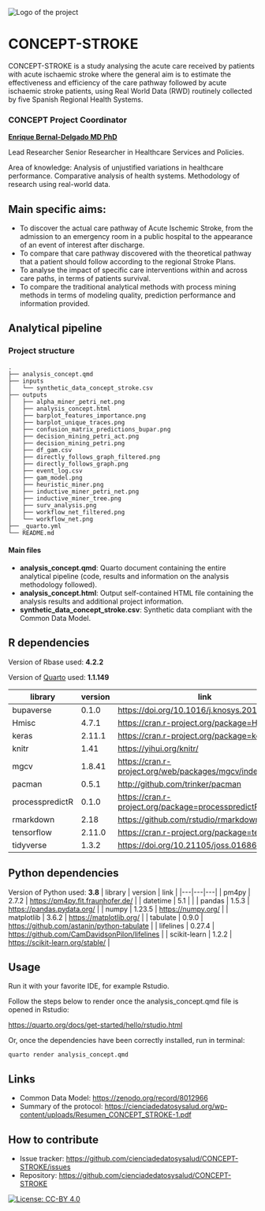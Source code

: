 ![Logo of the project](https://cienciadedatosysalud.org/wp-content/uploads/CONCEPT-h-color.png)

# CONCEPT-STROKE 
CONCEPT-STROKE is a study analysing the acute care received by patients with acute ischaemic stroke where the general aim is to estimate the effectiveness and efficiency of the care pathway followed by acute ischaemic stroke patients, using Real World Data (RWD) routinely collected by five Spanish Regional Health Systems.

### CONCEPT Project Coordinator
**[Enrique Bernal-Delgado MD PhD](https://orcid.org/0000-0002-0961-3298)**

Lead Researcher Senior Researcher in Healthcare Services and Policies.

Area of knowledge: Analysis of unjustified variations in healthcare performance. Comparative analysis of health systems. Methodology of research using real-world data.


## Main specific aims:

- To discover the actual care pathway of Acute Ischemic Stroke, from the admission to an emergency room in a public hospital to the appearance of an event of interest after discharge. 
- To compare that care pathway discovered with the theoretical pathway that a patient should follow according to the 
regional Stroke Plans.
- To analyse the impact of specific care interventions within and across care paths, in terms of patients survival.
- To compare the traditional analytical methods with process mining methods in terms of modeling quality, prediction performance and information provided.

## Analytical pipeline

### Project structure
```shell
.
├── analysis_concept.qmd
├── inputs
│   └── synthetic_data_concept_stroke.csv
├── outputs
│   ├── alpha_miner_petri_net.png
│   ├── analysis_concept.html
│   ├── barplot_features_importance.png
│   ├── barplot_unique_traces.png
│   ├── confusion_matrix_predictions_bupar.png
│   ├── decision_mining_petri_act.png
│   ├── decision_mining_petri.png
│   ├── df_gam.csv
│   ├── directly_follows_graph_filtered.png
│   ├── directly_follows_graph.png
│   ├── event_log.csv
│   ├── gam_model.png
│   ├── heuristic_miner.png
│   ├── inductive_miner_petri_net.png
│   ├── inductive_miner_tree.png
│   ├── surv_analysis.png
│   ├── workflow_net_filtered.png
│   └── workflow_net.png
├── _quarto.yml
└── README.md

```
#### Main files

- **analysis_concept.qmd**: Quarto document containing the entire analytical pipeline (code, results and information on the analysis methodology followed).
- **analysis_concept.html**: Output self-contained HTML file containing the analysis results and additional project information.
- **synthetic_data_concept_stroke.csv**: Synthetic data compliant with the Common Data Model.

## R dependencies
Version of Rbase used: **4.2.2**

Version of [Quarto](https://quarto.org/) used: **1.1.149**

| library  |  version  | link |
|---|---|---|
| bupaverse  |  0.1.0 | https://doi.org/10.1016/j.knosys.2018.10.018  |
| Hmisc  |  4.7.1  | https://cran.r-project.org/package=Hmisc  |
| keras  | 2.11.1  | https://cran.r-project.org/package=keras  |
| knitr  | 1.41	 | https://yihui.org/knitr/  |
| mgcv  | 1.8.41	 |  https://cran.r-project.org/web/packages/mgcv/index.html |
| pacman  | 0.5.1	 | http://github.com/trinker/pacman  |
| processpredictR  | 0.1.0	 | https://cran.r-project.org/package=processpredictR  |
| rmarkdown  | 2.18	 |  https://github.com/rstudio/rmarkdown  |
| tensorflow  | 2.11.0	 | https://cran.r-project.org/package=tensorflow  |
| tidyverse  | 1.3.2	 | https://doi.org/10.21105/joss.01686  |

## Python dependencies
Version of Python used: **3.8**
| library  |  version  | link |
|---|---|---|
| pm4py  | 2.7.2  | https://pm4py.fit.fraunhofer.de/  |
| datetime  | 5.1  |   |
| pandas  | 1.5.3  | https://pandas.pydata.org/  |
| numpy  | 1.23.5  | https://numpy.org/  |
| matplotlib  |  3.6.2  | https://matplotlib.org/  |
| tabulate  | 0.9.0  | https://github.com/astanin/python-tabulate  |
| lifelines  | 0.27.4  | https://github.com/CamDavidsonPilon/lifelines  |
| scikit-learn  | 1.2.2  | https://scikit-learn.org/stable/  |

## Usage

Run it with your favorite IDE, for example Rstudio.

Follow the steps below to render once the analysis_concept.qmd file is opened in Rstudio:

https://quarto.org/docs/get-started/hello/rstudio.html

Or, once the dependencies have been correctly installed, run in terminal: 

```shell
quarto render analysis_concept.qmd
```

## Links

- Common Data Model: https://zenodo.org/record/8012966
- Summary of the protocol: https://cienciadedatosysalud.org/wp-content/uploads/Resumen_CONCEPT_STROKE-1.pdf

## How to contribute

- Issue tracker: https://github.com/cienciadedatosysalud/CONCEPT-STROKE/issues
- Repository: https://github.com/cienciadedatosysalud/CONCEPT-STROKE

 
<a href="https://creativecommons.org/licenses/by/4.0/" target="_blank" ><img src="https://img.shields.io/badge/license-CC--BY%204.0-lightgrey" alt="License: CC-BY 4.0"></a>

